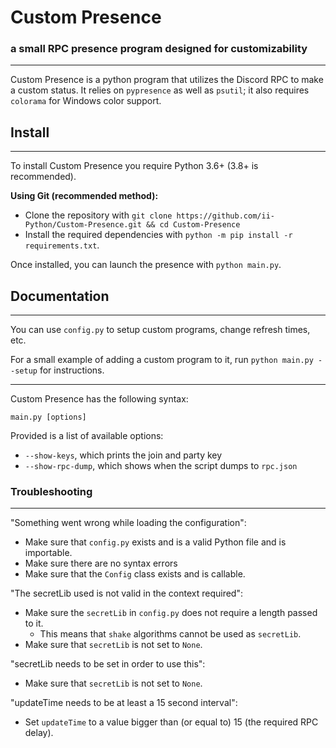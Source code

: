# Custom Presence
### a small RPC presence program designed for customizability
---

Custom Presence is a python program that utilizes the Discord RPC to make a custom status.
It relies on `pypresence` as well as `psutil`; it also requires `colorama` for Windows color support.

## Install
---
To install Custom Presence you require Python 3.6+ (3.8+ is recommended).

**Using Git (recommended method):**
  - Clone the repository with `git clone https://github.com/ii-Python/Custom-Presence.git && cd Custom-Presence`
  - Install the required dependencies with `python -m pip install -r requirements.txt`.

Once installed, you can launch the presence with `python main.py`.

## Documentation
---

You can use `config.py` to setup custom programs, change refresh times, etc.

For a small example of adding a custom program to it, run `python main.py --setup` for instructions.


---
Custom Presence has the following syntax:
```
main.py [options]
```

Provided is a list of available options:
  - `--show-keys`, which prints the join and party key
  - `--show-rpc-dump`, which shows when the script dumps to `rpc.json`

### Troubleshooting
---

"Something went wrong while loading the configuration":
  - Make sure that `config.py` exists and is a valid Python file and is importable.
  - Make sure there are no syntax errors
  - Make sure that the `Config` class exists and is callable.

"The secretLib used is not valid in the context required":
  - Make sure the `secretLib` in `config.py` does not require a length passed to it.
    - This means that `shake` algorithms cannot be used as `secretLib`.
  - Make sure that `secretLib` is not set to `None`.

"secretLib needs to be set in order to use this":
  - Make sure that `secretLib` is not set to `None`.

"updateTime needs to be at least a 15 second interval":
  - Set `updateTime` to a value bigger than (or equal to) 15 (the required RPC delay).
